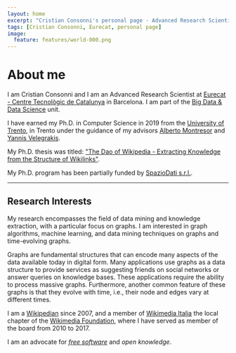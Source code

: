```yaml
---
layout: home
excerpt: "Cristian Consonni's personal page - Advanced Research Scientist at Eurecat - Centre Tecnològic de Catalunya"
tags: [Cristian Consonni, Eurecat, personal page]
image:
  feature: features/world-000.png
---
```


# About me

I am Cristian Consonni and I am an Advanced Research Scientist at
[Eurecat - Centre Tecnològic de Catalunya][eurecat] in Barcelona.
I am part of the [Big Data & Data Science][bigdata] unit.

I have earned my Ph.D. in Computer Science in 2019 from the [University of Trento][unitn],
in Trento under the guidance of my advisors [Alberto Montresor][alberto]
and [Yannis Velegrakis][yannis].

My Ph.D. thesis was titled:
["The Dao of Wikipedia - Extracting Knowledge from the Structure of Wikilinks"][phd].

My Ph.D. program has been partially funded by [SpazioDati s.r.l.][spaziodati].

---

## Research Interests

My research encompasses the field of data mining and knowledge extraction,
with a particular focus on graphs.
I am interested in graph algorithms, machine learning, and data mining
techniques on graphs and time-evolving graphs.

Graphs are fundamental structures that can encode many aspects of the data
available today in digital form. Many applications use graphs as a data
structure to provide services as suggesting friends on social networks or
answer queries on knowledge bases. These applications require the ability to
process massive graphs. Furthermore, another common feature of these graphs is
that they evolve with time, i.e., their node and edges vary at different
times.

I am a [Wikipedian][wikipedia] since 2007, and a member of [Wikimedia
Italia][wmi] the local chapter of the [Wikimedia Foundation][wmf], where I
have served as member of the board from 2010 to 2017.

I am an advocate for _[free software][fsf]_ and _open knowledge_.

[eurecat]: https://www.eurecat.org/
[bigdata]: https://eurecat.org/en/field-of-knowledge/big-data-data-science/
[unitn]: http://www.unitn.it/
[alberto]: http://cricca.disi.unitn.it/montresor/
[yannis]: https://velgias.github.io/
[spaziodati]: https://spaziodati.eu/
[phd]: https://iris.unitn.it/handle/11572/243097
[wikipedia]: https://it.wikipedia.org/wiki/Utente:CristianCantoro
[wmi]: https://www.wikimedia.it/
[wmf]: http://www.wikimediafoundation.org/
[fsf]: http://www.fsf.org/
